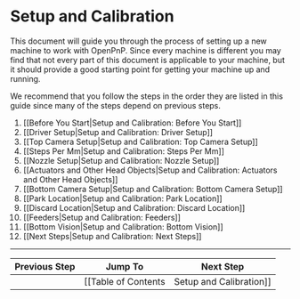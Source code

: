 # Setup and Calibration

This document will guide you through the process of setting up a new machine to work with OpenPnP. Since every machine is different you may find that not every part of this document is applicable to your machine, but it should provide a good starting point for getting your machine up and running.

We recommend that you follow the steps in the order they are listed in this guide since many of the steps depend on previous steps.

1. [[Before You Start|Setup and Calibration: Before You Start]]
2. [[Driver Setup|Setup and Calibration: Driver Setup]]
3. [[Top Camera Setup|Setup and Calibration: Top Camera Setup]]
4. [[Steps Per Mm|Setup and Calibration: Steps Per Mm]]
5. [[Nozzle Setup|Setup and Calibration: Nozzle Setup]]
6. [[Actuators and Other Head Objects|Setup and Calibration: Actuators and Other Head Objects]]
7. [[Bottom Camera Setup|Setup and Calibration: Bottom Camera Setup]]
8. [[Park Location|Setup and Calibration: Park Location]]
9. [[Discard Location|Setup and Calibration: Discard Location]]
10. [[Feeders|Setup and Calibration: Feeders]]
11. [[Bottom Vision|Setup and Calibration: Bottom Vision]]
12. [[Next Steps|Setup and Calibration: Next Steps]]

***

| Previous Step                 | Jump To                 | Next Step                                   |
| ----------------------------- | ----------------------- | ------------------------------------------- |
| | [[Table of Contents|Setup and Calibration]] | [[Before You Start|Setup and Calibration: Before You Start]] |